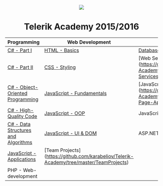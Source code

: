 <p align="center"><a href="http://academy.telerik.com/"><img src="https://github.com/karabeliov/Telerik-Academy/blob/master/Homeworks/C%231/07.Exam-preparation/Telerik.png" /></a></p>

<h1 align="center">Telerik Academy 2015/2016</h1>

| Programming                                                                 | Web Development                                     | Software Technologies
| --------------------------------------------------------------------------- | --------------------------------------------------- | -------------------------------------------------------------- |
| [C# - Part I](https://github.com/karabeliov/Telerik-Academy/tree/master/Homeworks/C%231)                                                  | [HTML - Basics](https://github.com/karabeliov/Telerik-Academy/tree/master/Homeworks/HTML)                                         | [Databases](https://github.com/karabeliov/Telerik-Academy/tree/master/Homeworks/Databases)	                                                      |
| [C# - Part II](https://github.com/karabeliov/Telerik-Academy/tree/master/Homeworks/C%232)                                                | [CSS - Styling](https://github.com/karabeliov/Telerik-Academy/tree/master/Homeworks/CSS)                                       | [Web Services and Cloud] (https://github.com/karabeliov/Telerik-Academy/tree/master/Homeworks/Web-Services-and-Cloud)                                         |
| [C# - Object-Oriented Programming](https://github.com/karabeliov/Telerik-Academy/tree/master/Homeworks/C%23OOP)        | [JavaScript - Fundamentals](https://github.com/karabeliov/Telerik-Academy/tree/master/Homeworks/JavaScript%20Fundamentals)                             | [JavaScript - SPA] (https://github.com/karabeliov/Telerik-Academy/tree/master/Homeworks/Single-Page-Applications)                                                 |
| [C# - High-Quality Code](https://github.com/karabeliov/Telerik-Academy/tree/master/Homeworks/High-Quality-Code)						                              | [JavaScript -  OOP](https://github.com/karabeliov/Telerik-Academy/tree/master/Homeworks/JavaScript-OOP)                                  | JavaScript - End-to-End                                          | 
| [C# - Data Structures and Algorithms](https://github.com/karabeliov/Telerik-Academy/tree/master/Homeworks/Data-Structures-and-Algorithms)                                           |  [JavaScript - UI & DOM](https://github.com/karabeliov/Telerik-Academy/tree/master/Homeworks/JavaScript-UI-and-DOM/03.HTML5-Canvas)                                   | ASP.NET MVC                                                    |
| [JavaScript - Applications](https://github.com/karabeliov/Telerik-Academy/tree/master/Homeworks/JavaScript-Applications)                             |  [Team Projects] (https://github.com/karabeliov/Telerik-Academy/tree/master/TeamProjects)                                                        | 
| PHP - Web-development                                 | 